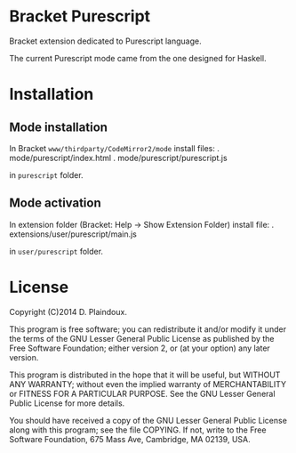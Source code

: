 Bracket Purescript
==================

Bracket extension dedicated to Purescript language. 

The current Purescript mode came from the one designed for Haskell.

Installation
============

Mode installation
-----------------

In Bracket `www/thirdparty/CodeMirror2/mode` install files:
. mode/purescript/index.html
. mode/purescript/purescript.js

in `purescript` folder.

Mode activation
---------------

In extension folder (Bracket: Help -> Show Extension Folder) install file:
. extensions/user/purescript/main.js

in `user/purescript` folder.

License
=======

Copyright (C)2014 D. Plaindoux.

This program is  free software; you can redistribute  it and/or modify
it  under the  terms  of  the GNU  Lesser  General  Public License  as
published by  the Free Software  Foundation; either version 2,  or (at
your option) any later version.

This program  is distributed in the  hope that it will  be useful, but
WITHOUT   ANY  WARRANTY;   without  even   the  implied   warranty  of
MERCHANTABILITY  or FITNESS  FOR  A PARTICULAR  PURPOSE.  See the  GNU
Lesser General Public License for more details.

You  should have  received a  copy of  the GNU  Lesser General  Public
License along with  this program; see the file COPYING.  If not, write
to the  Free Software Foundation,  675 Mass Ave, Cambridge,  MA 02139,
USA.
